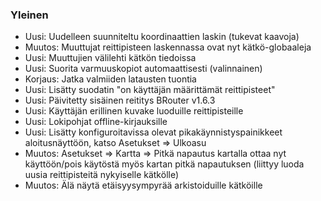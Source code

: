 ### Yleinen

- Uusi: Uudelleen suunniteltu koordinaattien laskin (tukevat kaavoja)
- Muutos: Muuttujat reittipisteen laskennassa ovat nyt kätkö-globaaleja
- Uusi: Muuttujien välilehti kätkön tiedoissa
- Uusi: Suorita varmuuskopiot automaattisesti (valinnainen)
- Korjaus: Jatka valmiiden latausten tuontia
- Uusi: Lisätty suodatin "on käyttäjän määrittämät reittipisteet"
- Uusi: Päivitetty sisäinen reititys BRouter v1.6.3
- Uusi: Käyttäjän erillinen kuvake luoduille reittipisteille
- Uusi: Lokipohjat offline-kirjauksille
- Uusi: Lisätty konfiguroitavissa olevat pikakäynnistyspainikkeet aloitusnäyttöön, katso Asetukset => Ulkoasu
- Muutos: Asetukset => Kartta => Pitkä napautus kartalla ottaa nyt käyttöön/pois käytöstä myös kartan pitkä napautuksen (liittyy luoda uusia reittipisteitä nykyiselle kätkölle)
- Muutos: Älä näytä etäisyysympyrää arkistoiduille kätköille
